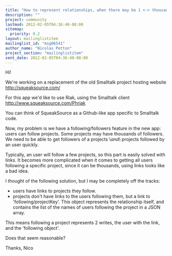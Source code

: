 ```yaml
---
title: "How to represent relationships, when there may be 1 <-> thousands"
description: ""
project: community
lastmod: 2012-02-05T04:36:40-08:00
sitemap:
  priority: 0.2
layout: mailinglistitem
mailinglist_id: "msg06541"
author_name: "Nicolas Petton"
project_section: "mailinglistitem"
sent_date: 2012-02-05T04:36:40-08:00
---
```



Hi!

We're working on a replacement of the old Smalltalk project hosting
website http://squeaksource.com/

For this app we'd like to use Riak, using the Smalltalk client
http://www.squeaksource.com/Phriak

You can think of SqueakSource as a Github-like app specific to Smalltalk
code. 

Now, my problem is we have a following/followers feature in the new app:
users can follow projects.
Some projects may have thousands of followers. We need to be able to get
followers of a projects \\*and\\* projects followed by an user quickly.

Typically, an user will follow a few projects, so this part is easily
solved with links. It becomes more complicated when it comes to getting
all users following a specific project, since it can be thousands, using
links looks like a bad idea.

I thought of the following solution, but I may be completely off the
tracks:

- users have links to projects they follow. 
- projects don't have links to the users following them, but a link to
'following/projectKey'. This object represents the relationship itself,
and contains the list of the names of users following the project in a
JSON array.

This means following a project represents 2 writes, the user with the
link, and the 'following object'.

Does that seem reasonable?

Thanks,
Nico
